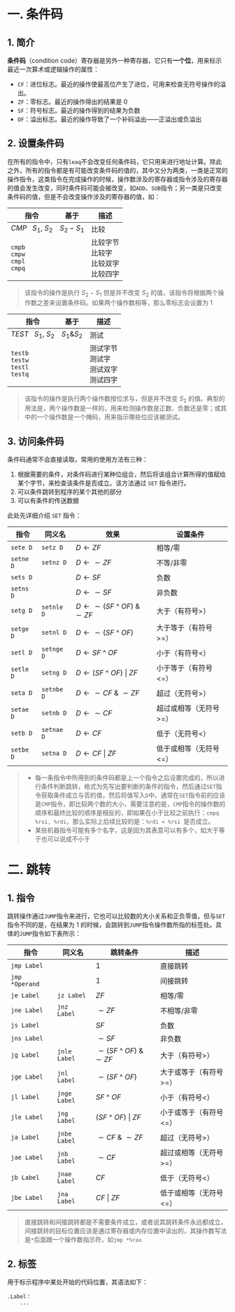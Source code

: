 # 一. 条件码

## 1. 简介

**条件码**（condition code）寄存器是另外一种寄存器，它只有**一个位**，用来标示最近一次算术或逻辑操作的属性：

- `CF`：进位标志。最近的操作使最高位产生了进位，可用来检查无符号操作的溢出。
- `ZF`：零标志。最近的操作得出的结果是 0
- `SF`：符号标志。最近的操作得到的结果为负数
- `OF`：溢出标志。最近的操作导致了一个补码溢出——正溢出或负溢出



## 2. 设置条件码

在所有的指令中，只有`leaq`不会改变任何条件码，它只用来进行地址计算。除此之外，所有的指令都是有可能改变条件码的值的，其中又分为两类，一类是正常的操作指令，这类指令在完成操作的时候，操作数涉及的寄存器或指令涉及的寄存器的值会发生改变，同时条件码可能会被改变，如`ADD`、`SUB`指令；另一类是只改变条件码的值，但是不会改变操作涉及的寄存器的值，如：

| 指令                                       | 基于      | 描述                                             |
| ------------------------------------------ | --------- | ------------------------------------------------ |
| $CMP\ \ \ S_1,\ S_2$                       | $S_2-S_1$ | 比较                                             |
| `cmpb`<br />`cmpw`<br />`cmpl`<br />`cmpq` |           | 比较字节<br />比较字<br />比较双字<br />比较四字 |

> 该指令的操作是执行 $S_2-S_1$ 但是并不改变 $S_2$ 的值，该指令将根据两个操作数之差来设置条件码。如果两个操作数相等，那么零标志会设置为 1

| 指令                                           | 基于       | 描述                                             |
| ---------------------------------------------- | ---------- | ------------------------------------------------ |
| $TEST\ \ \ S_1,\ S_2$                          | $S_1\&S_2$ | 测试                                             |
| `testb`<br />`testw`<br />`testl`<br />`testq` |            | 测试字节<br />测试字<br />测试双字<br />测试四字 |

> 该指令的操作是执行两个操作数按位求与，但是并不改变 $S_2$ 的值。典型的用法是，两个操作数是一样的，用来检测操作数是正数、负数还是零；或其中的一个操作数是一个掩码，用来指示哪些位应该被测试。



## 3. 访问条件码

条件码通常不会直接读取，常用的使用方法有三种：

1. 根据需要的条件，对条件码进行某种位组合，然后将该组合计算所得的值赋给某个字节，来检查该条件是否成立。该方法通过 `SET` 指令进行。
2. 可以条件跳转到程序的某个其他的部分
3. 可以有条件的传送数据

此处先详细介绍 `SET` 指令：

| 指令      | 同义名     | 效果                                           | 设置条件               |
| --------- | ---------- | ---------------------------------------------- | ---------------------- |
| `sete D`  | `setz D`   | $D\longleftarrow ZF$                           | 相等/零                |
| `setne D` | `setnz D`  | $D\longleftarrow \sim ZF$                      | 不等/非零              |
| `sets D`  |            | $D\longleftarrow SF$                           | 负数                   |
| `setns D` |            | $D\longleftarrow \sim SF$                      | 非负数                 |
| `setg D`  | `setnle D` | $D\longleftarrow \sim(SF$ ^ $OF)\ \&\ \sim ZF$ | 大于（有符号>）        |
| `setge D` | `setnl D`  | $D\longleftarrow \sim(SF$ ^ $OF)$              | 大于等于（有符号>=）   |
| `setl D`  | `setnge D` | $D\longleftarrow SF$ ^ $OF$                    | 小于（有符号<）        |
| `setle D` | `setng D`  | $D\longleftarrow (SF$ ^ $OF)$ &#124; $ZF$      | 小于等于（有符号<=）   |
| `seta D`  | `setnbe D` | $D\longleftarrow \sim CF\ \&\ \sim ZF$         | 超过（无符号>）        |
| `setae D` | `setnb D`  | $D\longleftarrow \sim CF$                      | 超过或相等（无符号>=） |
| `setb D`  | `setnae D` | $D\longleftarrow CF$                           | 低于（无符号<）        |
| `setbe D` | `setna D`  | $D\longleftarrow CF$ &#124; $ZF$               | 低于或相等（无符号<=） |

> - 每一条指令中所用到的条件码都是上一个指令之后设置完成的，所以进行条件判断跳转，格式为先写出要判断的条件的指令，然后通过`SET`指令获取条件成立与否的值，然后将值写入`D`中。通常在`SET`指令前的应该是`CMP`指令，即比较两个数的大小，需要注意的是，`CMP`指令的操作数的顺序和最终比较的顺序是相反的，即如果在小于比较之前执行：`cmpq %rsi, %rdi`，那么实际上后续比较的是：`%rdi < %rsi `是否成立。
> - 某些机器指令可能有多个名字，这是因为其表意可以有多个，如大于等于也可以说成不小于



# 二. 跳转

## 1. 指令

跳转操作通过`JUMP`指令来进行，它也可以比较数的大小关系和正负零值，但与`SET`指令不同的是，在结果为 1 的时候，会跳转到`JUMP`指令操作数所指的标签处。具体的`JUMP`指令如下表所示：

| 指令           | 同义名       | 跳转条件                       | 描述                   |
| -------------- | ------------ | ------------------------------ | ---------------------- |
| `jmp Label`    |              | 1                              | 直接跳转               |
| `jmp *Operand` |              | 1                              | 间接跳转               |
| `je Label`     | `jz Label`   | $ZF$                           | 相等/零                |
| `jne Label`    | `jnz Label`  | $\sim ZF$                      | 不相等/非零            |
| `js Label`     |              | $SF$                           | 负数                   |
| `jns Label`    |              | $\sim SF$                      | 非负数                 |
| `jg Label`     | `jnle Label` | $\sim(SF$ ^ $OF)\ \&\ \sim ZF$ | 大于（有符号>）        |
| `jge Label`    | `jnl Label`  | $\sim(SF$ ^ $OF)$              | 大于或等于（有符号>=） |
| `jl Label`     | `jnge Label` | $SF$ ^ $OF$                    | 小于（有符号<）        |
| `jle Label`    | `jng Label`  | $(SF$ ^ $OF)$ &#124; $ZF$      | 小于或等于（有符号<=） |
| `ja Label`     | `jnbe Label` | $\sim CF\ \&\ \sim ZF$         | 超过（无符号>）        |
| `jae Label`    | `jnb Label`  | $\sim CF$                      | 超过或相等（无符号>=） |
| `jb Label`     | `jnae Label` | $CF$                           | 低于（无符号<）        |
| `jbe Label`    | `jna Label`  | $CF$ &#124; $ZF$               | 低于或相等（无符号<=） |

> 直接跳转和间接跳转都是不需要条件成立，或者说其跳转条件永远都成立，间接跳转的目标位置应该是通过寄存器或内存位置中读出的，其操作数写法是`*`后面跟一个操作数指示符，如`jmp *%rax`



## 2. 标签

用于标示程序中某处开始的代码位置，其语法如下：

```assembly
.Label：
	...
```

